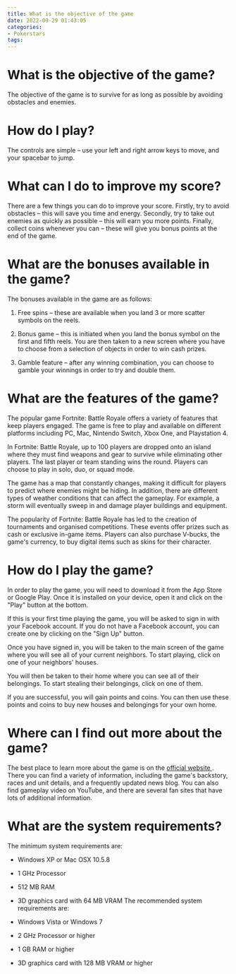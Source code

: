 ```yaml
---
title: What is the objective of the game
date: 2022-09-29 01:43:05
categories:
- Pokerstars
tags:
---
```



#  What is the objective of the game?

The objective of the game is to survive for as long as possible by avoiding obstacles and enemies.

# How do I play?

The controls are simple – use your left and right arrow keys to move, and your spacebar to jump.

# What can I do to improve my score?

There are a few things you can do to improve your score. Firstly, try to avoid obstacles – this will save you time and energy. Secondly, try to take out enemies as quickly as possible – this will earn you more points. Finally, collect coins whenever you can – these will give you bonus points at the end of the game.

#  What are the bonuses available in the game?

The bonuses available in the game are as follows:

1. Free spins – these are available when you land 3 or more scatter symbols on the reels.

2. Bonus game – this is initiated when you land the bonus symbol on the first and fifth reels. You are then taken to a new screen where you have to choose from a selection of objects in order to win cash prizes.

3. Gamble feature – after any winning combination, you can choose to gamble your winnings in order to try and double them.

#  What are the features of the game?

The popular game Fortnite: Battle Royale offers a variety of features that keep players engaged. The game is free to play and available on different platforms including PC, Mac, Nintendo Switch, Xbox One, and Playstation 4.

In Fortnite: Battle Royale, up to 100 players are dropped onto an island where they must find weapons and gear to survive while eliminating other players. The last player or team standing wins the round. Players can choose to play in solo, duo, or squad mode.

The game has a map that constantly changes, making it difficult for players to predict where enemies might be hiding. In addition, there are different types of weather conditions that can affect the gameplay. For example, a storm will eventually sweep in and damage player buildings and equipment.

The popularity of Fortnite: Battle Royale has led to the creation of tournaments and organised competitions. These events offer prizes such as cash or exclusive in-game items. Players can also purchase V-bucks, the game's currency, to buy digital items such as skins for their character.

#  How do I play the game?

In order to play the game, you will need to download it from the App Store or Google Play. Once it is installed on your device, open it and click on the "Play" button at the bottom.

If this is your first time playing the game, you will be asked to sign in with your Facebook account. If you do not have a Facebook account, you can create one by clicking on the "Sign Up" button.

Once you have signed in, you will be taken to the main screen of the game where you will see all of your current neighbors. To start playing, click on one of your neighbors' houses.

You will then be taken to their home where you can see all of their belongings. To start stealing their belongings, click on one of them.

If you are successful, you will gain points and coins. You can then use these points and coins to buy new houses and belongings for your own home.

#  Where can I find out more about the game?

The best place to learn more about the game is on the [ official website ](http://www.dominionsgame.com). There you can find a variety of information, including the game's backstory, races and unit details, and a frequently updated news blog. You can also find gameplay video on YouTube, and there are several fan sites that have lots of additional information.

# What are the system requirements?

The minimum system requirements are:

- Windows XP or Mac OSX 10.5.8
- 1 GHz Processor
- 512 MB RAM
- 3D graphics card with 64 MB VRAM
The recommended system requirements are:

- Windows Vista or Windows 7
- 2 GHz Processor or higher
- 1 GB RAM or higher
- 3D graphics card with 128 MB VRAM or higher
